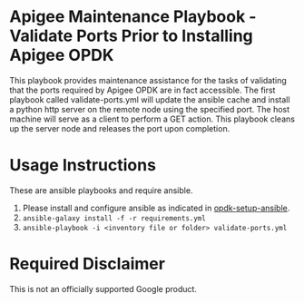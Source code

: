 Apigee Maintenance Playbook - Validate Ports Prior to Installing Apigee OPDK
============================================================================

This playbook provides maintenance assistance for the tasks of 
validating that the ports required by Apigee OPDK are in fact accessible. 
The first playbook called validate-ports.yml will update the ansible cache
and install a python http server on the remote node using the specified port.
The host machine will serve as a client to perform a GET action. This 
playbook cleans up the server node and releases the port upon completion. 


Usage Instructions
==================

These are ansible playbooks and require ansible.

1. Please install and configure ansible as indicated in [opdk-setup-ansible](https://github.com/carlosfrias/apigee-opdk-playbook-setup-ansible).
1. `ansible-galaxy install -f -r requirements.yml`
1. `ansible-playbook -i <inventory file or folder> validate-ports.yml`

<!-- BEGIN Google Required Disclaimer -->

# Required Disclaimer

This is not an officially supported Google product.
<!-- END Google Required Disclaimer -->
